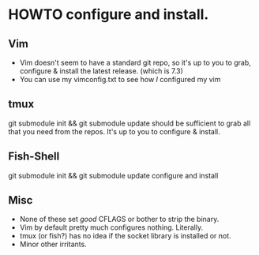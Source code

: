 HOWTO configure and install.
============================

Vim
---
 - Vim doesn't seem to have a standard git repo, so it's up to you to grab, configure & install the latest release. (which is 7.3)
 - You can use my vimconfig.txt to see how _I_ configured my vim

tmux
----
git submodule init && git submodule update should be sufficient to grab 
all that you need from the repos.
It's up to you to configure & install. 

Fish-Shell
----------
git submodule init && git submodule update
configure and install

Misc
----
 - None of these set _good_ CFLAGS or bother to strip the binary.
 - Vim by default pretty much configures nothing. Literally.
 - tmux (or fish?) has no idea if the socket library is installed or not.
 - Minor other irritants.
